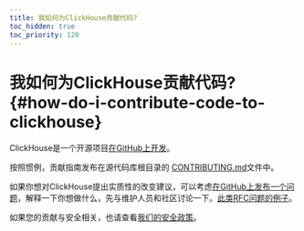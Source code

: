 ```yaml
---
title: 我如何为ClickHouse贡献代码?
toc_hidden: true
toc_priority: 120
---
```


# 我如何为ClickHouse贡献代码? {#how-do-i-contribute-code-to-clickhouse}

ClickHouse是一个开源项目[在GitHub上开发](https://github.com/ClickHouse/ClickHouse)。

按照惯例，贡献指南发布在源代码库根目录的 [CONTRIBUTING.md](https://github.com/ClickHouse/ClickHouse/blob/master/CONTRIBUTING.md)文件中。

如果你想对ClickHouse提出实质性的改变建议，可以考虑[在GitHub上发布一个问题](https://github.com/ClickHouse/ClickHouse/issues/new/choose)，解释一下你想做什么，先与维护人员和社区讨论一下。[此类RFC问题的例子](https://github.com/ClickHouse/ClickHouse/issues?q=is%3Aissue+is%3Aopen+rfc)。

如果您的贡献与安全相关，也请查看[我们的安全政策](https://github.com/ClickHouse/ClickHouse/security/policy/)。


